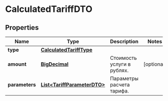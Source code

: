 

# CalculatedTariffDTO

## Properties

Name | Type | Description | Notes
------------ | ------------- | ------------- | -------------
**type** | [**CalculatedTariffType**](CalculatedTariffType.md) |  | 
**amount** | [**BigDecimal**](BigDecimal.md) | Стоимость услуги в рублях. |  [optional]
**parameters** | [**List&lt;TariffParameterDTO&gt;**](TariffParameterDTO.md) | Параметры расчета тарифа. | 





